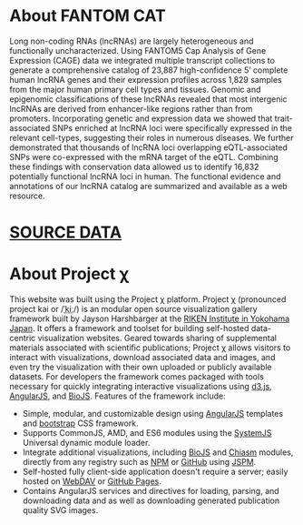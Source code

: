 
# About FANTOM CAT

Long non-coding RNAs (lncRNAs) are largely heterogeneous and functionally uncharacterized. Using FANTOM5 Cap Analysis of Gene Expression (CAGE) data we integrated multiple transcript collections to generate a comprehensive catalog of 23,887 high-confidence 5’ complete human lncRNA genes and their expression profiles across 1,829 samples from the major human primary cell types and tissues. Genomic and epigenomic classifications of these lncRNAs revealed that most intergenic lncRNAs are derived from enhancer-like regions rather than from promoters. Incorporating genetic and expression data we showed that trait-associated SNPs enriched at lncRNA loci were specifically expressed in the relevant cell-types, suggesting their roles in numerous diseases. We further demonstrated that thousands of lncRNA loci overlapping eQTL-associated SNPs were co-expressed with the mRNA target of the eQTL. Combining these findings with conservation data allowed us to identify 16,832 potentially functional lncRNA loci in human. The functional evidence and annotations of our lncRNA catalog are summarized and available as a web resource.

<div class="well">
  <h1 class="text-center"><a href="//fantom.gsc.riken.jp/5/suppl/Hon_et_al_2016/">SOURCE DATA</a></h1>
</div>

# About Project χ

This website was built using the Project χ platform. Project χ (pronounced project kai or /<abbr title="/ˈ/ primary stress follows">ˈ</abbr><abbr title="'k' in 'kind'">k</abbr><abbr title="/iː/ long 'e' in 'bead'">iː</abbr>/) is an modular open source visualization gallery framework built by Jayson Harshbarger at the [RIKEN Institute in Yokohama Japan](http://www.yokohama.riken.jp/english/).  It offers a framework and toolset for building self-hosted data-centric visualization websites. Geared towards sharing of supplemental materials associated with scientific publications; Project χ allows visitors to interact with visualizations, download associated data and images, and even try the visualization with their own uploaded or publicly available datasets.  For developers the framework comes packaged with tools necessary for quickly integrating interactive visualizations using [d3.js](http://d3js.org/), [AngularJS](https://angularjs.org/), and [BioJS](http://biojs.io/). Features of the framework include:

* Simple,  modular, and customizable design using [AngularJS](https://angularjs.org/) templates and [bootstrap](http://getbootstrap.com/) CSS framework.
* Supports CommonJS, AMD, and ES6 modules using the [SystemJS](https://github.com/systemjs/systemjs) Universal dynamic module loader.
* Integrate additional visualizations, including [BioJS](http://biojs.io/) and [Chiasm](https://github.com/curran/chiasm) modules, directly from any registry such as [NPM](https://www.npmjs.com) or [GitHub](https://github.com/) using [JSPM](http://jspm.io/).
* Self-hosted fully client-side application doesn't require a server; easily hosted on [WebDAV](https://en.wikipedia.org/wiki/WebDAV) or [GitHub Pages](https://pages.github.com/).
* Contains AngularJS services and directives for loading, parsing, and downloading data and as well as downloading generated publication quality SVG images.
